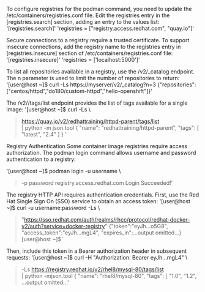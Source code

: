 To configure registries for the podman command, you need to update the /etc/containers/registries.conf file. 
Edit the registries entry in the [registries.search] section, adding an entry to the values list:
'[registries.search]'
'registries = ["registry.access.redhat.com", "quay.io"]'

Secure connections to a registry require a trusted certificate. To support insecure connections, 
add the registry name to the registries entry in [registries.insecure] section of /etc/containers/registries.conf file:
'[registries.insecure]'
'registries = ['localhost:5000']'

To list all repositories available in a registry, use the /v2/_catalog endpoint. The n parameter is used to limit the number of repositories to return:
'[user@host ~]$ curl -Ls https://myserver/v2/_catalog?n=3
{"repositories":["centos/httpd","do180/custom-httpd","hello-openshift"]}'

The /v2/<name>/tags/list endpoint provides the list of tags available for a single image:
'[user@host ~]$ curl -Ls \
> https://quay.io/v2/redhattraining/httpd-parent/tags/list \
> | python -m json.tool
{
    "name": "redhattraining/httpd-parent",
    "tags": [
        "latest",
        "2.4"
    ]
}
'

Registry Authentication
Some container image registries require access authorization. The podman login command allows username and password authentication to a registry:
  
'[user@host ~]$ podman login -u username \
> -p password registry.access.redhat.com
Login Succeeded!'
  
The registry HTTP API requires authentication credentials. First, use the Red Hat Single Sign On (SSO) service to obtain an access token:
'[user@host ~]$ curl -u username:password -Ls \
> "https://sso.redhat.com/auth/realms/rhcc/protocol/redhat-docker-v2/auth?service=docker-registry"
{"token":"eyJh...o5G8",
"access_token":"eyJh...mgL4",
"expires_in":...output omitted...}[user@host ~]$'
 
Then, include this token in a Bearer authorization header in subsequent requests:
'[user@host ~]$ curl -H "Authorization: Bearer eyJh...mgL4" \
>  -Ls https://registry.redhat.io/v2/rhel8/mysql-80/tags/list \
>  | python -mjson.tool
{
  "name": "rhel8/mysql-80",
    "tags": [
      "1.0",
      "1.2",
...output omitted...'
  


